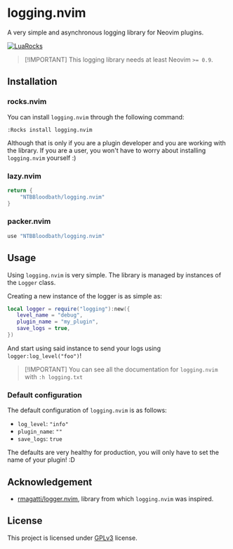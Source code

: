 # logging.nvim

A very simple and asynchronous logging library for Neovim plugins.

[![LuaRocks](https://img.shields.io/luarocks/v/NTBBloodbath/logging.nvim?style=for-the-badge&logo=lua&color=blue)](https://luarocks.org/modules/NTBBloodbath/logging.nvim)

> [!IMPORTANT] This logging library needs at least Neovim `>= 0.9`.

## Installation

### rocks.nvim

You can install `logging.nvim` through the following command:

```vim
:Rocks install logging.nvim
```

Although that is only if you are a plugin developer and you are working with the library.
If you are a user, you won't have to worry about installing `logging.nvim` yourself :)

### lazy.nvim

```lua
return {
    "NTBBloodbath/logging.nvim"
}
```

### packer.nvim

```lua
use "NTBBloodbath/logging.nvim"
```

## Usage

Using `logging.nvim` is very simple. The library is managed by instances of the
`Logger` class.

Creating a new instance of the logger is as simple as:
```lua
local logger = require("logging"):new({
   level_name = "debug",
   plugin_name = "my_plugin",
   save_logs = true,
})
```

And start using said instance to send your logs using `logger:log_level("foo")`!

> [!IMPORTANT] You can see all the documentation for `logging.nvim` with `:h logging.txt`

### Default configuration

The default configuration of `logging.nvim` is as follows:
- `log_level`: `"info"`
- `plugin_name`: `""`
- `save_logs`: `true`

The defaults are very healthy for production, you will only have to set the name
of your plugin! :D

## Acknowledgement

- [rmagatti/logger.nvim](https://github.com/rmagatti/logger.nvim), library from which `logging.nvim` was inspired.

## License

This project is licensed under [GPLv3](./LICENSE) license.
